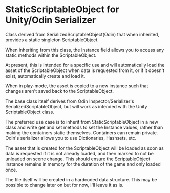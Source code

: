 # StaticScriptableObject for Unity/Odin Serializer

Class derived from SerializedScriptableObject(Odin) that when inherited, provides a static singleton ScriptableObject. 

When inheriting from this class, the Instance field allows you to access any static methods within the ScriptableObject.

At present, this is intended for a specific use and will automatically load the asset of the ScriptableObject when data is
requested from it, or if it doesn't exist, automatically create and load it. 

When in play-mode, the asset is copied to a new instance such that changes aren't saved back to the ScriptableObject. 

The base class itself derives from Odin Inspector/Serializer's SerializedScriptableObject, but will work as intended with
the Unity ScriptableObject class. 

The preferred use case is to inherit from StaticScriptableObject in a new class and write get and set methods to set the Instance values, rather than making the containers static themselves. Containers can remain private. Odin's serializer allows you to use Dictionaries, Hashsets, etc. 

The asset that is created for the ScriptableObject will be loaded as soon as data is requested if it is not already loaded, and then marked to not be unloaded on scene change. This should ensure the ScriptableObject instance remains in memory for the duration of the game and only loaded once.

The file itself will be created in a hardcoded data structure. This may be possible to change later on but for now, I'll leave it as is.


